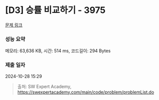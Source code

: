 # [D3] 승률 비교하기 - 3975 

[문제 링크](https://swexpertacademy.com/main/code/problem/problemDetail.do?contestProbId=AWIX_iFqjg4DFAVH) 

### 성능 요약

메모리: 63,636 KB, 시간: 514 ms, 코드길이: 294 Bytes

### 제출 일자

2024-10-28 15:29



> 출처: SW Expert Academy, https://swexpertacademy.com/main/code/problem/problemList.do